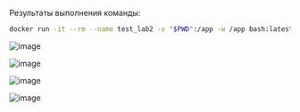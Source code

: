 Результаты выполнения команды:
```bash
docker run -it --rm --name test_lab2 -v "$PWD":/app -w /app bash:latest ./task8.sh
```
![image](https://github.com/user-attachments/assets/cd5d67f5-d7e8-477e-92d0-6d4cd96f87ba)

![image](https://github.com/user-attachments/assets/259d12eb-f59d-409e-abd4-71522563b087)

![image](https://github.com/user-attachments/assets/3fd4faab-cfe5-42f6-b93b-6849fb6cabd7)

![image](https://github.com/user-attachments/assets/2df94b4d-8d84-4b25-89d7-11ca8e37aa36)
